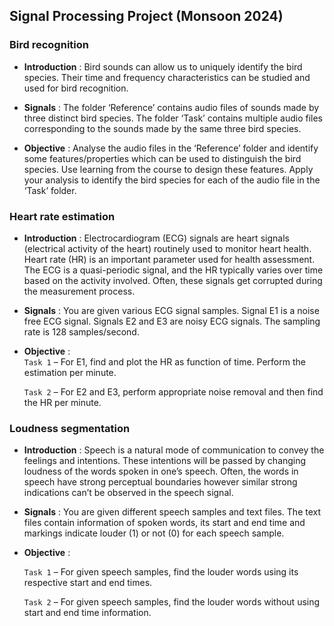
## Signal Processing Project (Monsoon 2024) 

### Bird recognition  
* **Introduction** :    Bird sounds can allow us to uniquely identify the bird species. Their time and frequency 
characteristics can be studied and used for bird recognition.

* **Signals** :    The folder ‘Reference’ contains audio files of sounds made by three distinct bird species. The 
folder ‘Task’ contains multiple audio files corresponding to the sounds made by the same three bird 
species.

* **Objective** :   Analyse the audio files in the ‘Reference’ folder and identify some features/properties 
which can be used to distinguish the bird species. Use learning from the course to design these 
features. Apply your analysis to identify the bird species for each of the audio file in the ‘Task’ folder.


### Heart rate estimation   
* **Introduction** :  Electrocardiogram (ECG) signals are heart signals (electrical activity of the heart) 
routinely used to monitor heart health. Heart rate (HR) is an important parameter used for health 
assessment. The ECG is a quasi-periodic signal, and the HR typically varies over time based on the 
activity involved. Often, these signals get corrupted during the measurement process.

* **Signals** :  You are given various ECG signal samples. Signal E1 is a noise free ECG signal. Signals E2 and 
E3 are noisy ECG signals. The sampling rate is 128 samples/second. 

* **Objective** :  
    `Task 1` – For E1, find and plot the HR as function of time. Perform the estimation per minute. 

    `Task 2` – For E2 and E3, perform appropriate noise removal and then find the HR per minute. 

### Loudness segmentation   
* **Introduction** : Speech is a natural mode of communication to convey the feelings and intentions. 
These intentions will be passed by changing loudness of the words spoken in one’s speech. Often, 
the words in speech have strong perceptual boundaries however similar strong indications can’t be 
observed in the speech signal.   

* **Signals** :  You are given different speech samples and text files. The text files contain information of 
spoken words, its start and end time and markings indicate louder (1) or not (0) for each speech 
sample. 

* **Objective** : 

    `Task 1` – For given speech samples, find the louder words using its respective start and end times. 

    `Task 2` – For given speech samples, find the louder words without using start and end time 
    information.
